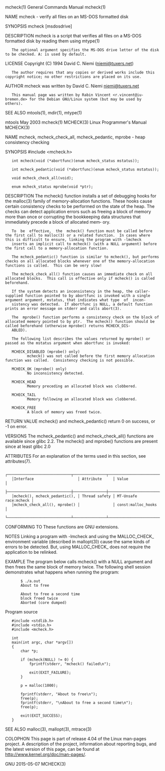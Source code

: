 mcheck(1)                                                                                General Commands Manual                                                                                mcheck(1)

NAME
       mcheck - verify all files on an MS-DOS formatted disk

SYNOPSIS
       mcheck [msdosdrive]

DESCRIPTION
       mcheck is a script that verifies all files on a MS-DOS formatted disk by reading them using mtype(1)

       The optional argument specifies the MS-DOS drive letter of the disk to be checked. A: is used by default.

LICENSE
       Copyright (C) 1994 David C. Niemi (niemi@tuxers.net)

       The author requires that any copies or derived works include this copyright notice; no other restrictions are placed on its use.

AUTHOR
       mcheck was written by David C. Niemi <niemi@tuxers.net>

       This manual page was written by Rabin Vincent <r.vincent@iu-bremen.de> for the Debian GNU/Linux system (but may be used by others).

SEE ALSO
       mtools(1), mdir(1), mtype(1)

mtools                                                                                           May 2003                                                                                       mcheck(1)
MCHECK(3)                                                                               Linux Programmer's Manual                                                                               MCHECK(3)

NAME
       mcheck, mcheck_check_all, mcheck_pedantic, mprobe - heap consistency checking

SYNOPSIS
       #include <mcheck.h>

       int mcheck(void (*abortfunc)(enum mcheck_status mstatus));

       int mcheck_pedantic(void (*abortfunc)(enum mcheck_status mstatus));

       void mcheck_check_all(void);

       enum mcheck_status mprobe(void *ptr);

DESCRIPTION
       The mcheck() function installs a set of debugging hooks for the malloc(3) family of memory-allocation functions.  These hooks cause certain consistency checks to be performed on the state of the
       heap.  The checks can detect application errors such as freeing a block of memory more than once or corrupting the bookkeeping data structures that immediately precede a block of allocated  mem‐
       ory.

       To  be  effective,  the  mcheck() function must be called before the first call to malloc(3) or a related function.  In cases where this is difficult to ensure, linking the program with -lmcheck
       inserts an implicit call to mcheck() (with a NULL argument) before the first call to a memory-allocation function.

       The mcheck_pedantic() function is similar to mcheck(), but performs checks on all allocated blocks whenever one of the memory-allocation functions is called.  This can be very slow!

       The mcheck_check_all() function causes an immediate check on all allocated blocks.  This call is effective only if mcheck() is called beforehand.

       If the system detects an inconsistency in the heap, the caller-supplied function pointed to by abortfunc is invoked with a single argument argument, mstatus, that indicates what type  of  incon‐
       sistency was detected.  If abortfunc is NULL, a default function prints an error message on stderr and calls abort(3).

       The  mprobe() function performs a consistency check on the block of allocated memory pointed to by ptr.  The mcheck() function should be called beforehand (otherwise mprobe() returns MCHECK_DIS‐
       ABLED).

       The following list describes the values returned by mprobe() or passed as the mstatus argument when abortfunc is invoked:

       MCHECK_DISABLED (mprobe() only)
              mcheck() was not called before the first memory allocation function was called.  Consistency checking is not possible.

       MCHECK_OK (mprobe() only)
              No inconsistency detected.

       MCHECK_HEAD
              Memory preceding an allocated block was clobbered.

       MCHECK_TAIL
              Memory following an allocated block was clobbered.

       MCHECK_FREE
              A block of memory was freed twice.

RETURN VALUE
       mcheck() and mcheck_pedantic() return 0 on success, or -1 on error.

VERSIONS
       The mcheck_pedantic() and mcheck_check_all() functions are available since glibc 2.2.  The mcheck() and mprobe() functions are present since at least glibc 2.0

ATTRIBUTES
       For an explanation of the terms used in this section, see attributes(7).

       ┌─────────────────────────────┬───────────────┬───────────────────────┐
       │Interface                    │ Attribute     │ Value                 │
       ├─────────────────────────────┼───────────────┼───────────────────────┤
       │mcheck(), mcheck_pedantic(), │ Thread safety │ MT-Unsafe race:mcheck │
       │mcheck_check_all(), mprobe() │               │ const:malloc_hooks    │
       └─────────────────────────────┴───────────────┴───────────────────────┘

CONFORMING TO
       These functions are GNU extensions.

NOTES
       Linking a program with -lmcheck and using the MALLOC_CHECK_ environment variable (described in mallopt(3)) cause the same kinds of errors to be  detected.   But,  using  MALLOC_CHECK_  does  not
       require the application to be relinked.

EXAMPLE
       The program below calls mcheck() with a NULL argument and then frees the same block of memory twice.  The following shell session demonstrates what happens when running the program:

           $ ./a.out
           About to free

           About to free a second time
           block freed twice
           Aborted (core dumped)

   Program source

       #include <stdlib.h>
       #include <stdio.h>
       #include <mcheck.h>

       int
       main(int argc, char *argv[])
       {
           char *p;

           if (mcheck(NULL) != 0) {
               fprintf(stderr, "mcheck() failed\n");

               exit(EXIT_FAILURE);
           }

           p = malloc(1000);

           fprintf(stderr, "About to free\n");
           free(p);
           fprintf(stderr, "\nAbout to free a second time\n");
           free(p);

           exit(EXIT_SUCCESS);
       }

SEE ALSO
       malloc(3), mallopt(3), mtrace(3)

COLOPHON
       This  page  is  part  of  release  4.04  of  the  Linux  man-pages  project.  A description of the project, information about reporting bugs, and the latest version of this page, can be found at
       http://www.kernel.org/doc/man-pages/.

GNU                                                                                             2015-05-07                                                                                      MCHECK(3)
